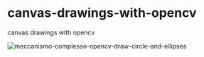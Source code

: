 # canvas-drawings-with-opencv
canvas drawings with opencv

![meccanismo-complesso-opencv-draw-circle-and-ellipses](https://user-images.githubusercontent.com/109431950/193411071-018d0696-fa0a-49d3-98f2-68d416dd88a5.jpg)
